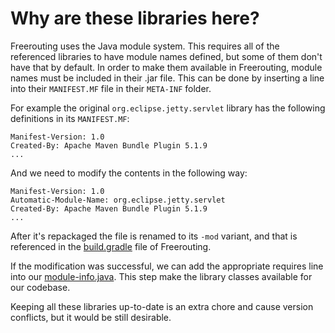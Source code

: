 # Why are these libraries here?

Freerouting uses the Java module system. This requires all of the referenced libraries to have module names defined, but some of them don't have that by default. In order to make them available in Freerouting, module names must be included in their .jar file. This can be done by inserting a line into their `MANIFEST.MF` file in their `META-INF` folder.

For example the original `org.eclipse.jetty.servlet` library has the following definitions in its `MANIFEST.MF`:

```
Manifest-Version: 1.0
Created-By: Apache Maven Bundle Plugin 5.1.9
...
```

And we need to modify the contents in the following way:

```
Manifest-Version: 1.0
Automatic-Module-Name: org.eclipse.jetty.servlet
Created-By: Apache Maven Bundle Plugin 5.1.9
...
```

After it's repackaged the file is renamed to its `-mod` variant, and that is referenced in the [build.gradle](https://github.com/freerouting/freerouting/blob/b49b84b75f30ab3bd0e1600e4820a38d2681c57e/build.gradle#L70) file of Freerouting.

If the modification was successful, we can add the appropriate requires line into our [module-info.java](https://github.com/freerouting/freerouting/blob/b49b84b75f30ab3bd0e1600e4820a38d2681c57e/src/main/java/module-info.java#L25). This step make the library classes available for our codebase.

Keeping all these libraries up-to-date is an extra chore and cause version conflicts, but it would be still desirable.
